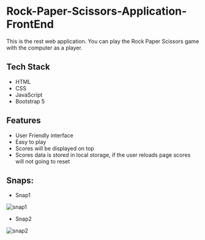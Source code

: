 # Rock-Paper-Scissors-Application-FrontEnd
This is the rest web application. You can play the Rock Paper Scissors game with the computer as a player.


## Tech Stack
- HTML
- CSS
- JavaScript
- Bootstrap 5

## Features
- User Friendly interface
- Easy to play
- Scores will be displayed on top
- Scores data is stored in local storage, if the user reloads page scores will not going to reset

## Snaps:

- Snap1

![snap1](https://user-images.githubusercontent.com/76080960/231688700-d77a1ab9-f1b9-4e08-b1a9-0570351bd6b4.png)

- Snap2

![snap2](https://user-images.githubusercontent.com/76080960/231688862-90e997d1-60ae-4b2d-a76a-54e792ebc2c6.png)


